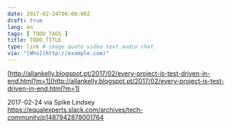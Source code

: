 ```yaml
---
date: 2017-02-24T00:00:00Z
draft: true
lang: en
tags: [ TODO_TAGS ]
title: TODO_TITLE
type: link # image quote video text audio chat
via: "[Who](http://example.com)"
---
```



[http://allankelly.blogspot.pt/2017/02/every-project-is-test-driven-in-end.html?m=1](http://allankelly.blogspot.pt/2017/02/every-project-is-test-driven-in-end.html?m=1)

2017-02-24 via Spike Lindsey
https://equalexperts.slack.com/archives/tech-community/p1487942878001764
